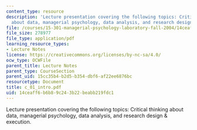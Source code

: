 ```yaml
---
content_type: resource
description: 'Lecture presentation covering the following topics: Critical thinking
  about data, managerial psychology, data analysis, and research design & execution.'
file: /courses/15-301-managerial-psychology-laboratory-fall-2004/14ceaff6b6b89c243b22beabb219fdc1_c_01_intro.pdf
file_size: 278977
file_type: application/pdf
learning_resource_types:
- Lecture Notes
license: https://creativecommons.org/licenses/by-nc-sa/4.0/
ocw_type: OCWFile
parent_title: Lecture Notes
parent_type: CourseSection
parent_uid: 15cc35b4-b2d5-b354-dbf6-af22ee6876bc
resourcetype: Document
title: c_01_intro.pdf
uid: 14ceaff6-b6b8-9c24-3b22-beabb219fdc1
---
```

Lecture presentation covering the following topics: Critical thinking about data, managerial psychology, data analysis, and research design & execution.